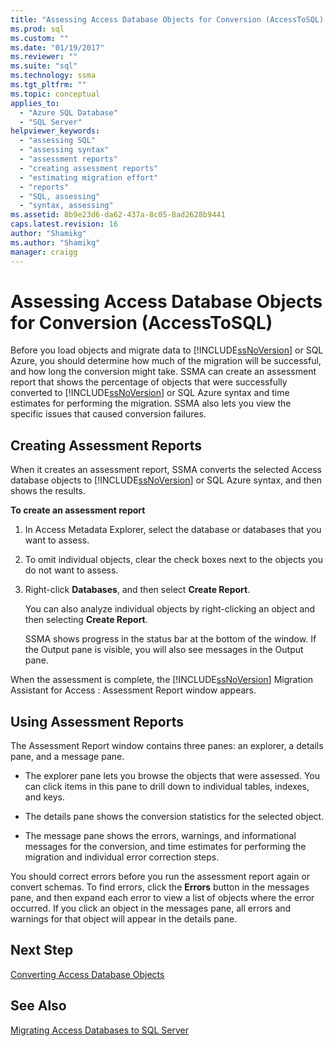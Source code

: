 ```yaml
---
title: "Assessing Access Database Objects for Conversion (AccessToSQL) | Microsoft Docs"
ms.prod: sql
ms.custom: ""
ms.date: "01/19/2017"
ms.reviewer: ""
ms.suite: "sql"
ms.technology: ssma
ms.tgt_pltfrm: ""
ms.topic: conceptual
applies_to: 
  - "Azure SQL Database"
  - "SQL Server"
helpviewer_keywords: 
  - "assessing SQL"
  - "assessing syntax"
  - "assessment reports"
  - "creating assessment reports"
  - "estimating migration effort"
  - "reports"
  - "SQL, assessing"
  - "syntax, assessing"
ms.assetid: 8b9e23d6-da62-437a-8c05-8ad2628b9441
caps.latest.revision: 16
author: "Shamikg"
ms.author: "Shamikg"
manager: craigg
---
```

# Assessing Access Database Objects for Conversion (AccessToSQL)
Before you load objects and migrate data to [!INCLUDE[ssNoVersion](../../includes/ssnoversion_md.md)] or SQL Azure, you should determine how much of the migration will be successful, and how long the conversion might take. SSMA can create an assessment report that shows the percentage of objects that were successfully converted to [!INCLUDE[ssNoVersion](../../includes/ssnoversion_md.md)] or SQL Azure syntax and time estimates for performing the migration. SSMA also lets you view the specific issues that caused conversion failures.  
  
## Creating Assessment Reports  
When it creates an assessment report, SSMA converts the selected Access database objects to [!INCLUDE[ssNoVersion](../../includes/ssnoversion_md.md)] or SQL Azure syntax, and then shows the results.  
  
**To create an assessment report**  
  
1.  In Access Metadata Explorer, select the database or databases that you want to assess.  
  
2.  To omit individual objects, clear the check boxes next to the objects you do not want to assess.  
  
3.  Right-click **Databases**, and then select **Create Report**.  
  
    You can also analyze individual objects by right-clicking an object and then selecting **Create Report**.  
  
    SSMA shows progress in the status bar at the bottom of the window. If the Output pane is visible, you will also see messages in the Output pane.  
  
When the assessment is complete, the [!INCLUDE[ssNoVersion](../../includes/ssnoversion_md.md)] Migration Assistant for Access : Assessment Report window appears.  
  
## Using Assessment Reports  
The Assessment Report window contains three panes: an explorer, a details pane, and a message pane.  
  
-   The explorer pane lets you browse the objects that were assessed. You can click items in this pane to drill down to individual tables, indexes, and keys.  
  
-   The details pane shows the conversion statistics for the selected object.  
  
-   The message pane shows the errors, warnings, and informational messages for the conversion, and time estimates for performing the migration and individual error correction steps.  
  
You should correct errors before you run the assessment report again or convert schemas. To find errors, click the **Errors** button in the messages pane, and then expand each error to view a list of objects where the error occurred. If you click an object in the messages pane, all errors and warnings for that object will appear in the details pane.  
  
## Next Step  
[Converting Access Database Objects](http://msdn.microsoft.com/en-us/e0ef67bf-80a6-4e6c-a82d-5d46e0623c6c)  
  
## See Also  
[Migrating Access Databases to SQL Server](http://msdn.microsoft.com/en-us/76a3abcf-2998-4712-9490-fe8d872c89ca)  
  
